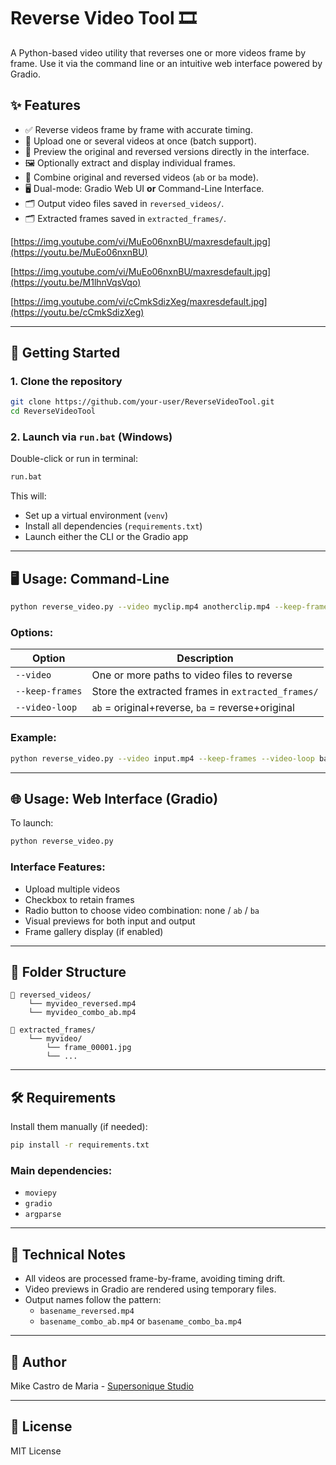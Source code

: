 # Reverse Video Tool 🎞️

A Python-based video utility that reverses one or more videos frame by frame. Use it via the command line or an intuitive web interface powered by Gradio.

## ✨ Features

- ✅ Reverse videos frame by frame with accurate timing.
- 📂 Upload one or several videos at once (batch support).
- 🎥 Preview the original and reversed versions directly in the interface.
- 🖼️ Optionally extract and display individual frames.
- 🔁 Combine original and reversed videos (`ab` or `ba` mode).
- 🖥️ Dual-mode: Gradio Web UI **or** Command-Line Interface.
- 🗂️ Output video files saved in `reversed_videos/`.
- 🗂️ Extracted frames saved in `extracted_frames/`.

[https://img.youtube.com/vi/MuEo06nxnBU/maxresdefault.jpg](https://youtu.be/MuEo06nxnBU)

[https://img.youtube.com/vi/MuEo06nxnBU/maxresdefault.jpg](https://youtu.be/M1lhnVqsVqo)

[https://img.youtube.com/vi/cCmkSdizXeg/maxresdefault.jpg](https://youtu.be/cCmkSdizXeg)

---

## 🚀 Getting Started

### 1. Clone the repository

```bash
git clone https://github.com/your-user/ReverseVideoTool.git
cd ReverseVideoTool
```

### 2. Launch via `run.bat` (Windows)

Double-click or run in terminal:

```bat
run.bat
```

This will:
- Set up a virtual environment (`venv`)
- Install all dependencies (`requirements.txt`)
- Launch either the CLI or the Gradio app

---

## 🖥️ Usage: Command-Line

```bash
python reverse_video.py --video myclip.mp4 anotherclip.mp4 --keep-frames --video-loop ab
```

### Options:

| Option              | Description                                              |
|---------------------|----------------------------------------------------------|
| `--video`           | One or more paths to video files to reverse              |
| `--keep-frames`     | Store the extracted frames in `extracted_frames/`        |
| `--video-loop`      | `ab` = original+reverse, `ba` = reverse+original         |

### Example:

```bash
python reverse_video.py --video input.mp4 --keep-frames --video-loop ba
```

---

## 🌐 Usage: Web Interface (Gradio)

To launch:

```bash
python reverse_video.py
```

### Interface Features:
- Upload multiple videos
- Checkbox to retain frames
- Radio button to choose video combination: none / `ab` / `ba`
- Visual previews for both input and output
- Frame gallery display (if enabled)

---

## 📁 Folder Structure

```text
📂 reversed_videos/
    └── myvideo_reversed.mp4
    └── myvideo_combo_ab.mp4

📂 extracted_frames/
    └── myvideo/
        └── frame_00001.jpg
        └── ...
```

---

## 🛠 Requirements

Install them manually (if needed):

```bash
pip install -r requirements.txt
```

### Main dependencies:

- `moviepy`
- `gradio`
- `argparse`

---

## 🤖 Technical Notes

- All videos are processed frame-by-frame, avoiding timing drift.
- Video previews in Gradio are rendered using temporary files.
- Output names follow the pattern:
  - `basename_reversed.mp4`
  - `basename_combo_ab.mp4` or `basename_combo_ba.mp4`

---

## 🧠 Author

Mike Castro de Maria - [Supersonique Studio](https://supersonique.studio)

---

## 📜 License

MIT License
